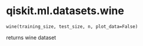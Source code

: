 <span id="qiskit-ml-datasets-wine" />

# qiskit.ml.datasets.wine

`wine(training_size, test_size, n, plot_data=False)`

returns wine dataset
